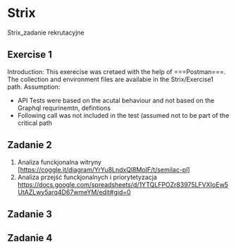 # Strix
Strix_zadanie rekrutacyjne
## Exercise 1
Introduction: This exerecise was cretaed with the help of ===Postman===. The collection and environment files are availabie in the Strix/Exercise1 path.
Assumption:
- API Tests were based on the acutal behaviour and not based on the Graphql requrinemtn, defintions
- Following call was not included in the test (assumed not to be part of the critical path

## Zadanie 2
1. Analiza funckjonalna witryny [https://coggle.it/diagram/YrYu8LndxQl8MoIF/t/semilac-pl]
2. Analiza przejść funckjonalnych i priorytetyzacja https://docs.google.com/spreadsheets/d/1YTQLFPOZr83975LFVXIoEw5UtAZLwy5arq4D67wmeYM/edit#gid=0
## Zadanie 3
## Zadanie 4
